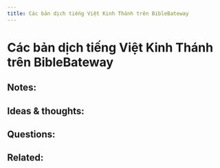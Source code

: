 ```yaml
---
title: Các bản dịch tiếng Việt Kinh Thánh trên BibleBateway
---
```

# Các bản dịch tiếng Việt Kinh Thánh trên BibleBateway

## Notes:


## Ideas & thoughts:

## Questions:

## Related:
